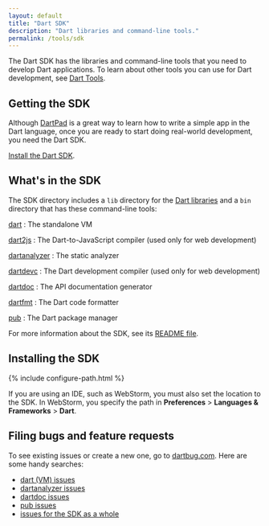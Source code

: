 ```yaml
---
layout: default
title: "Dart SDK"
description: "Dart libraries and command-line tools."
permalink: /tools/sdk
---
```


The Dart SDK has the libraries and command-line tools
that you need to develop Dart applications.
To learn about other tools you can use for Dart development,
see [Dart Tools](/tools).

## Getting the SDK

Although
<a href="{{site.custom.dartpad.direct-link}}" target="_blank">DartPad</a>
is a great way to learn how to write a simple app in the Dart
language, once you are ready to start doing real-world development,
you need the Dart SDK.

[Install the Dart SDK](/install).

## What's in the SDK

The SDK directory includes a `lib` directory for the
[Dart libraries](/guides/libraries/library-tour)
and a `bin` directory that has these command-line tools:

<div class="row"> <div class="col-md-6" markdown="1">

[dart](/dart-vm)
: The standalone VM

[dart2js]({{site.webdev}}/tools/dart2js)
: The Dart-to-JavaScript compiler (used only for web development)

[dartanalyzer](https://github.com/dart-lang/sdk/tree/master/pkg/analyzer_cli#dartanalyzer)
: The static analyzer

[dartdevc]({{site.webdev}}/tools/dartdevc)
: The Dart development compiler
(used only for web development)

</div> <div class="col-md-6" markdown="1">

[dartdoc](https://github.com/dart-lang/dartdoc#dartdoc)
: The API documentation generator

[dartfmt](https://github.com/dart-lang/dart_style#readme)
: The Dart code formatter

[pub](/tools/pub)
: The Dart package manager

</div> </div>

For more information about the SDK, see its
[README file](https://raw.github.com/dart-lang/bleeding_edge/master/dart/README.dart-sdk).

## Installing the SDK

{% include configure-path.html %}

If you are using an IDE, such as WebStorm, you
must also set the location to the SDK. In WebStorm,
you specify the path in
**Preferences** > **Languages & Frameworks** > **Dart**.

## Filing bugs and feature requests

To see existing issues or create a new one,
go to [dartbug.com](http://dartbug.com).
Here are some handy searches:

* [dart (VM) issues](https://github.com/dart-lang/sdk/labels/Area-VM)
* [dartanalyzer issues](https://github.com/dart-lang/sdk/labels/Area-Analyzer)
* [dartdoc issues](https://github.com/dart-lang/dartdoc/issues)
* [pub issues](https://github.com/dart-lang/sdk/labels/Area-Pub)
* [issues for the SDK as a whole](https://github.com/dart-lang/sdk/issues)
